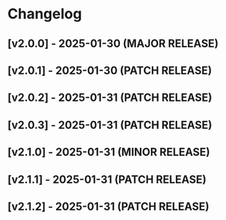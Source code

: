 # Changelog

## [v2.0.0] - 2025-01-30 (MAJOR RELEASE)

## [v2.0.1] - 2025-01-30 (PATCH RELEASE)




## [v2.0.2] - 2025-01-31 (PATCH RELEASE)




## [v2.0.3] - 2025-01-31 (PATCH RELEASE)




## [v2.1.0] - 2025-01-31 (MINOR RELEASE)




## [v2.1.1] - 2025-01-31 (PATCH RELEASE)




## [v2.1.2] - 2025-01-31 (PATCH RELEASE)



